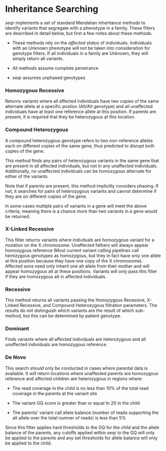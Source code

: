 Inheritance Searching
===

_seqr_ implements a set of standard Mendelian inheritance methods to identify variants that segregate with a phenotype in a family.
These filters are described in detail below, but first a few notes about these methods.

- These methods rely on the *affected status* of individuals.
Individuals with an Unknown phenotype will not be taken into consideration for genotype filters. If all individuals in a family are Unknown, they will simply return all variants.

- All methods assume complete penetrance

- seqr assumes unphased genotypes

### Homozygous Recessive 

Returns variants where all affected individuals have two copies of the same alternate allele at a specific postion (Alt/Alt genotype) and all unaffected individuals have at least one reference allele at this position. If parents are present, it is required that they be heterozygous at this location.

### Compound Heterozygous

A compound heterozygous genotype refers to two non-reference alleles each on different copies of the same gene, thus predicted to disrupt both copies of the gene.

This method finds any pairs of heterozygous variants in the same gene that are present in all affected individuals,
but not in any unaffected individuals.
Additionally, no unaffected individuals can be homozygous alternate for either of the variants.

Note that if parents are present, this method implicitly considers phasing. If not, it searches for pairs of heterozygous variants and cannot determine if they are on different copies of the gene.

In some cases multiple pairs of variants in a gene will meet the above criteria, meaning there is a chance more than two variants in a gene would be returned.


### X-Linked Recessive

This filter returns variants where indivduals are homozygous variant for a mutation on the X chromosome. Unaffected fathers will always appear homozygous reference (Most current variant calling pipelines call hemizygous genotypes as homozygous, but they in fact have only one allele at this position because they have one copy of the X chromosome). Affected sons need only inherit one alt allele from their mother and will appear homozygous alt at these positions. Variants will only pass this filter if they are  homozygous alt in  affected individuals.


### Recessive

This method returns all  variants passing the Homozygous Recessive,
X-Linked Recessive, and Compound Heterozygous filtration parameters.
The results do not distinguish which variants are the result of which sub-method, but this can be determined by patient genotype.

### Dominant

Finds variants where all affected individuals are heterozygous and all unaffected individuals are homozygous reference.

### De Novo

This search should only be conducted in cases where parental data is available. It will return locations where unaffected parents are homozygous reference and affected children are heterozygous in regions where:

- The read coverage in the child is no less than 10% of the total read coverage in the parents at the variant site

- The variant GQ score is greater than or equal to 20 in the child

- The parents' variant call allele balance (number of reads supporting the alt allele over the total numner of reads) is less than 5%
  
Since this filter applies hard thresholds to the GQ for the child and the allele balance of the parents, any cutoffs applied within seqr to the GQ will only be applied to the parents and any set thresholds for allele balance will only be applied to the child.


